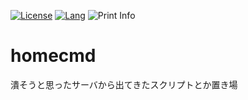 [![License](https://img.shields.io/github/license/ryuichi1208/homecmd)](LICENSE)
[![Lang](https://img.shields.io/github/languages/count/ryuichi1208/homecmd?style=plastic)](LICENSE)
![Print Info](https://github.com/ryuichi1208/homecmd/workflows/Print%20Info/badge.svg)

# homecmd

潰そうと思ったサーバから出てきたスクリプトとか置き場
